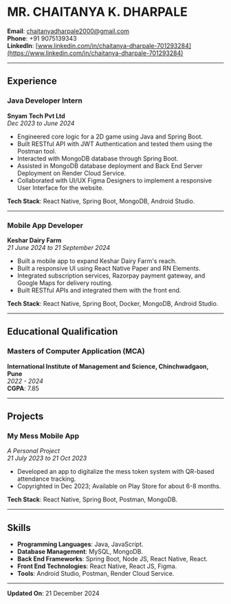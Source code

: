 # MR. CHAITANYA K. DHARPALE

**Email**: [chaitanyadharpale2000@gmail.com](mailto:chaitanyadharpale2000@gmail.com)  
**Phone**: +91 9075139343  
**LinkedIn**: [www.linkedin.com/in/chaitanya-dharpale-701293284](https://www.linkedin.com/in/chaitanya-dharpale-701293284)

---

## Experience

### **Java Developer Intern**  
**Snyam Tech Pvt Ltd**  
*Dec 2023 to June 2024*
- Engineered core logic for a 2D game using Java and Spring Boot.
- Built RESTful API with JWT Authentication and tested them using the Postman tool.
- Interacted with MongoDB database through Spring Boot.
- Assisted in MongoDB database deployment and Back End Server Deployment on Render Cloud Service.
- Collaborated with UI/UX Figma Designers to implement a responsive User Interface for the website.

**Tech Stack**: React Native, Spring Boot, MongoDB, Android Studio.

---

### **Mobile App Developer**  
**Keshar Dairy Farm**  
*21 June 2024 to 21 September 2024*
- Built a mobile app to expand Keshar Dairy Farm's reach.
- Built a responsive UI using React Native Paper and RN Elements.
- Integrated subscription services, Razorpay payment gateway, and Google Maps for delivery routing.
- Built RESTful APIs and integrated them with the front end.

**Tech Stack**: React Native, Spring Boot, Docker, MongoDB, Android Studio.

---

## Educational Qualification

### **Masters of Computer Application (MCA)**  
**International Institute of Management and Science, Chinchwadgaon, Pune**  
*2022 - 2024*  
**CGPA**: 7.85

---

## Projects

### **My Mess Mobile App**  
*A Personal Project*  
*21 July 2023 to 21 Oct 2023*
- Developed an app to digitalize the mess token system with QR-based attendance tracking.
- Copyrighted in Dec 2023; Available on Play Store for about 6-8 months.

**Tech Stack**: React Native, Spring Boot, Postman, MongoDB.

---

## Skills

- **Programming Languages**: Java, JavaScript.
- **Database Management**: MySQL, MongoDB.
- **Back End Frameworks**: Spring Boot, Node JS, React Native, React.
- **Front End Technologies**: React Native, React JS, Figma.
- **Tools**: Android Studio, Postman, Render Cloud Service.

---

**Updated On**: 21 December 2024
